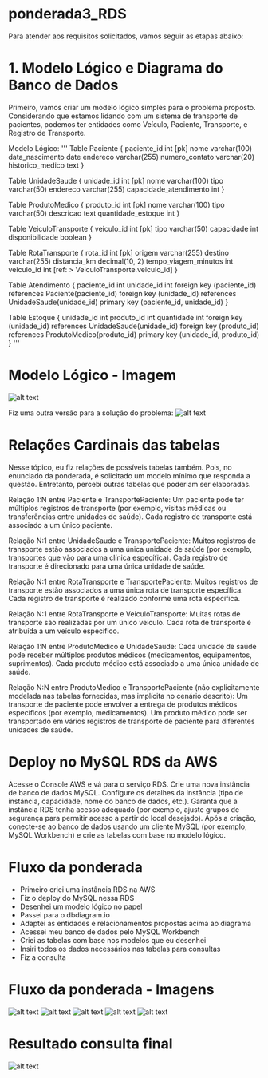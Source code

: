 # ponderada3_RDS

Para atender aos requisitos solicitados, vamos seguir as etapas abaixo:

# 1. Modelo Lógico e Diagrama do Banco de Dados
Primeiro, vamos criar um modelo lógico simples para o problema proposto. Considerando que estamos lidando com um sistema de transporte de pacientes, podemos ter entidades como Veículo, Paciente, Transporte, e Registro de Transporte.

Modelo Lógico:
'''
Table Paciente {
  paciente_id int [pk]
  nome varchar(100)
  data_nascimento date
  endereco varchar(255)
  numero_contato varchar(20)
  historico_medico text
}

Table UnidadeSaude {
  unidade_id int [pk]
  nome varchar(100)
  tipo varchar(50)
  endereco varchar(255)
  capacidade_atendimento int
}

Table ProdutoMedico {
  produto_id int [pk]
  nome varchar(100)
  tipo varchar(50)
  descricao text
  quantidade_estoque int
}

Table VeiculoTransporte {
  veiculo_id int [pk]
  tipo varchar(50)
  capacidade int
  disponibilidade boolean
}

Table RotaTransporte {
  rota_id int [pk]
  origem varchar(255)
  destino varchar(255)
  distancia_km decimal(10, 2)
  tempo_viagem_minutos int
  veiculo_id int [ref: > VeiculoTransporte.veiculo_id]
}

Table Atendimento {
  paciente_id int
  unidade_id int
  foreign key (paciente_id) references Paciente(paciente_id)
  foreign key (unidade_id) references UnidadeSaude(unidade_id)
  primary key (paciente_id, unidade_id)
}

Table Estoque {
  unidade_id int
  produto_id int
  quantidade int
  foreign key (unidade_id) references UnidadeSaude(unidade_id)
  foreign key (produto_id) references ProdutoMedico(produto_id)
  primary key (unidade_id, produto_id)
}
'''

# Modelo Lógico - Imagem
![alt text](images/modelologico.png)

Fiz uma outra versão para a solução do problema:
![alt text](images/modeo2.png)

# Relações Cardinais das tabelas
Nesse tópico, eu fiz relações de possíveis tabelas também. Pois, no enunciado da ponderada, é solicitado um modelo mínimo que responda a questão. Entretanto, percebi outras tabelas que poderiam ser elaboradas.

Relação 1:N entre Paciente e TransportePaciente:
Um paciente pode ter múltiplos registros de transporte (por exemplo, visitas médicas ou transferências entre unidades de saúde).
Cada registro de transporte está associado a um único paciente.

Relação N:1 entre UnidadeSaude e TransportePaciente:
Muitos registros de transporte estão associados a uma única unidade de saúde (por exemplo, transportes que vão para uma clínica específica).
Cada registro de transporte é direcionado para uma única unidade de saúde.

Relação N:1 entre RotaTransporte e TransportePaciente:
Muitos registros de transporte estão associados a uma única rota de transporte específica.
Cada registro de transporte é realizado conforme uma rota específica.

Relação N:1 entre RotaTransporte e VeiculoTransporte:
Muitas rotas de transporte são realizadas por um único veículo.
Cada rota de transporte é atribuída a um veículo específico.

Relação 1:N entre ProdutoMedico e UnidadeSaude:
Cada unidade de saúde pode receber múltiplos produtos médicos (medicamentos, equipamentos, suprimentos).
Cada produto médico está associado a uma única unidade de saúde.

Relação N:N entre ProdutoMedico e TransportePaciente (não explicitamente modelada nas tabelas fornecidas, mas implícita no cenário descrito):
Um transporte de paciente pode envolver a entrega de produtos médicos específicos (por exemplo, medicamentos).
Um produto médico pode ser transportado em vários registros de transporte de paciente para diferentes unidades de saúde.

# Deploy no MySQL RDS da AWS
Acesse o Console AWS e vá para o serviço RDS.
Crie uma nova instância de banco de dados MySQL.
Configure os detalhes da instância (tipo de instância, capacidade, nome do banco de dados, etc.).
Garanta que a instância RDS tenha acesso adequado (por exemplo, ajuste grupos de segurança para permitir acesso a partir do local desejado).
Após a criação, conecte-se ao banco de dados usando um cliente MySQL (por exemplo, MySQL Workbench) e crie as tabelas com base no modelo lógico.

# Fluxo da ponderada
- Primeiro criei uma instância RDS na AWS
- Fiz o deploy do MySQL nessa RDS
- Desenhei um modelo lógico no papel
- Passei para o dbdiagram.io
- Adaptei as entidades e relacionamentos propostas acima ao diagrama
- Acessei meu banco de dados pelo MySQL Workbench
- Criei as tabelas com base nos modelos que eu desenhei
- Insiri todos os dados necessários nas tabelas para consultas
- Fiz a consulta

# Fluxo da ponderada - Imagens
![alt text](images/imaga1.jpg)
![alt text](images/imagee3.jpg)
![alt text](images/image2.jpg)
![alt text](images/image4.jpg)
![alt text](images/image5.jpg)

# Resultado consulta final
![alt text](images/image6.jpg)
